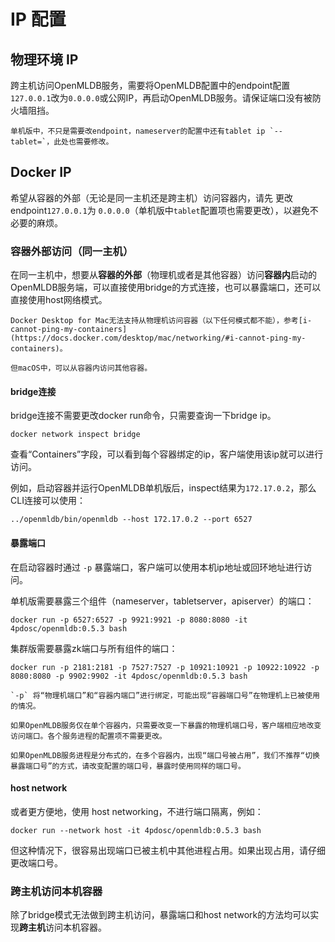 # IP 配置

## 物理环境 IP
跨主机访问OpenMLDB服务，需要将OpenMLDB配置中的endpoint配置`127.0.0.1`改为`0.0.0.0`或公网IP，再启动OpenMLDB服务。请保证端口没有被防火墙阻挡。
```{attention}
单机版中，不只是需要改endpoint，nameserver的配置中还有tablet ip `--tablet=`，此处也需要修改。
```

## Docker IP

希望从容器的外部（无论是同一主机还是跨主机）访问容器内，请先
更改endpoint`127.0.0.1`为 `0.0.0.0`（单机版中`tablet`配置项也需要更改），以避免不必要的麻烦。

### 容器外部访问（同一主机）
在同一主机中，想要从**容器的外部**（物理机或者是其他容器）访问**容器内**启动的OpenMLDB服务端，可以直接使用bridge的方式连接，也可以暴露端口，还可以直接使用host网络模式。

```{caution}
Docker Desktop for Mac无法支持从物理机访问容器（以下任何模式都不能），参考[i-cannot-ping-my-containers](https://docs.docker.com/desktop/mac/networking/#i-cannot-ping-my-containers)。

但macOS中，可以从容器内访问其他容器。
```

#### bridge连接
bridge连接不需要更改docker run命令，只需要查询一下bridge ip。
```
docker network inspect bridge
```
查看“Containers”字段，可以看到每个容器绑定的ip，客户端使用该ip就可以进行访问。

例如，启动容器并运行OpenMLDB单机版后，inspect结果为`172.17.0.2`，那么CLI连接可以使用：
```
../openmldb/bin/openmldb --host 172.17.0.2 --port 6527
```

#### 暴露端口
在启动容器时通过 `-p` 暴露端口，客户端可以使用本机ip地址或回环地址进行访问。

单机版需要暴露三个组件（nameserver，tabletserver，apiserver）的端口：
```
docker run -p 6527:6527 -p 9921:9921 -p 8080:8080 -it 4pdosc/openmldb:0.5.3 bash
```

集群版需要暴露zk端口与所有组件的端口：
```
docker run -p 2181:2181 -p 7527:7527 -p 10921:10921 -p 10922:10922 -p 8080:8080 -p 9902:9902 -it 4pdosc/openmldb:0.5.3 bash
```

```{tip}
`-p` 将“物理机端口”和“容器内端口”进行绑定，可能出现“容器端口号”在物理机上已被使用的情况。

如果OpenMLDB服务仅在单个容器内，只需要改变一下暴露的物理机端口号，客户端相应地改变访问端口。各个服务进程的配置项不需要更改。

如果OpenMLDB服务进程是分布式的，在多个容器内，出现“端口号被占用”，我们不推荐“切换暴露端口号”的方式，请改变配置的端口号，暴露时使用同样的端口号。
```

#### host network
或者更方便地，使用 host networking，不进行端口隔离，例如：
```
docker run --network host -it 4pdosc/openmldb:0.5.3 bash
```
但这种情况下，很容易出现端口已被主机中其他进程占用。如果出现占用，请仔细更改端口号。

### 跨主机访问本机容器
除了bridge模式无法做到跨主机访问，暴露端口和host network的方法均可以实现**跨主机**访问本机容器。
